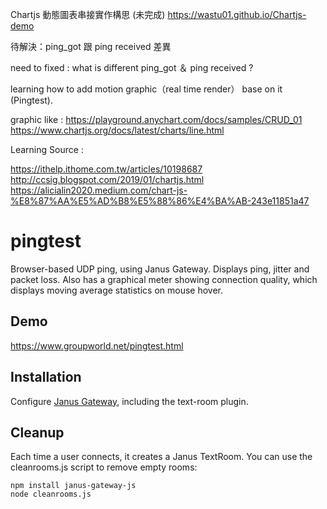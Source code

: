 Chartjs 動態圖表串接實作構思 (未完成)
https://wastu01.github.io/Chartjs-demo

待解決：ping_got 跟 ping received 差異

need to fixed : what is different ping_got ＆ ping received ?

learning how to add motion graphic（real time render） base on it (Pingtest).

graphic like : 
https://playground.anychart.com/docs/samples/CRUD_01
https://www.chartjs.org/docs/latest/charts/line.html

Learning Source : 

https://ithelp.ithome.com.tw/articles/10198687
http://ccsig.blogspot.com/2019/01/chartjs.html
https://alicialin2020.medium.com/chart-js-%E8%87%AA%E5%AD%B8%E5%88%86%E4%BA%AB-243e11851a47

# pingtest

Browser-based UDP ping, using Janus Gateway. Displays ping, jitter and packet
loss. Also has a graphical meter showing connection quality, which displays
moving average statistics on mouse hover.

## Demo

https://www.groupworld.net/pingtest.html

## Installation

Configure [Janus Gateway](https://github.com/meetecho/janus-gateway), including the text-room plugin.

## Cleanup

Each time a user connects, it creates a Janus TextRoom. You can use the cleanrooms.js script to remove empty rooms:

    npm install janus-gateway-js
    node cleanrooms.js
